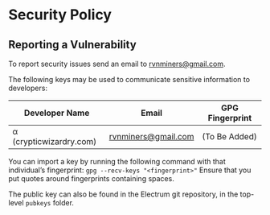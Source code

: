 # Security Policy

## Reporting a Vulnerability

To report security issues send an email to rvnminers@gmail.com.

The following keys may be used to communicate sensitive information to developers:

| Developer Name            | Email                       | GPG Fingerprint                                    |
|---------------------------|-----------------------------|----------------------------------------------------|
| α (crypticwizardry.com)   | rvnminers@gmail.com         | (To Be Added)                                      |

You can import a key by running the following command with that
individual’s fingerprint: `gpg --recv-keys "<fingerprint>"`
Ensure that you put quotes around fingerprints containing spaces.

The public key can also be found in the Electrum git repository,
in the top-level `pubkeys` folder.
